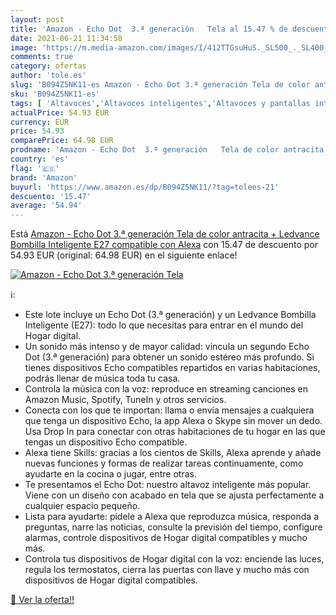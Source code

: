 ```yaml
---
layout: post
title: 'Amazon - Echo Dot  3.ª generación   Tela al 15.47 % de descuento'
date: 2021-06-21 11:34:58
image: 'https://m.media-amazon.com/images/I/412TTGsuHuS._SL500_._SL400_.jpg'
comments: true
category: ofertas
author: 'tole.es'
slug: 'B094Z5NK11-es Amazon - Echo Dot 3.ª generación Tela de color antracita +...'
sku: 'B094Z5NK11-es'
tags: [ 'Altavoces','Altavoces inteligentes','Altavoces y pantallas inteligentes Echo','Dispositivos Amazon','Dispositivos Amazon y Accesorios','Electrónica','Equipos de audio y Hi-Fi','Paquetes de dispositivos','alexa','amazon', ]
actualPrice: 54.93 EUR
currency: EUR
price: 54.93
comparePrice: 64.98 EUR
prodname: 'Amazon - Echo Dot  3.ª generación   Tela de color antracita + Ledvance Bombilla Inteligente  E27   compatible con Alexa'
country: 'es'
flag: '🇪🇸'
brand: 'Amazon'
buyurl: 'https://www.amazon.es/dp/B094Z5NK11/?tag=tolees-21'
descuento: '15.47'
average: '54.94'
---
```


Está [Amazon - Echo Dot  3.ª generación   Tela de color antracita + Ledvance Bombilla Inteligente  E27   compatible con Alexa](https://www.amazon.es/dp/B094Z5NK11/?tag=tolees-21) con 15.47 de descuento por 54.93 EUR (original: 64.98 EUR) en el siguiente enlace!

[![Amazon - Echo Dot  3.ª generación   Tela](https://m.media-amazon.com/images/I/412TTGsuHuS._SL500_._SL400_.jpg)](https://www.amazon.es/dp/B094Z5NK11/?tag=tolees-21)

ℹ️:

- Este lote incluye un Echo Dot (3.ª generación) y un Ledvance Bombilla Inteligente (E27): todo lo que necesitas para entrar en el mundo del Hogar digital.
- Un sonido más intenso y de mayor calidad: vincula un segundo Echo Dot (3.ª generación) para obtener un sonido estéreo más profundo. Si tienes dispositivos Echo compatibles repartidos en varias habitaciones, podrás llenar de música toda tu casa.
- Controla la música con la voz: reproduce en streaming canciones en Amazon Music, Spotify, TuneIn y otros servicios.
- Conecta con los que te importan: llama o envía mensajes a cualquiera que tenga un dispositivo Echo, la app Alexa o Skype sin mover un dedo. Usa Drop In para conectar con otras habitaciones de tu hogar en las que tengas un dispositivo Echo compatible.
- Alexa tiene Skills: gracias a los cientos de Skills, Alexa aprende y añade nuevas funciones y formas de realizar tareas continuamente, como ayudarte en la cocina o jugar, entre otras.
- Te presentamos el Echo Dot: nuestro altavoz inteligente más popular. Viene con un diseño con acabado en tela que se ajusta perfectamente a cualquier espacio pequeño.
- Lista para ayudarte: pídele a Alexa que reproduzca música, responda a preguntas, narre las noticias, consulte la previsión del tiempo, configure alarmas, controle dispositivos de Hogar digital compatibles y mucho más.
- Controla tus dispositivos de Hogar digital con la voz: enciende las luces, regula los termostatos, cierra las puertas con llave y mucho más con dispositivos de Hogar digital compatibles.

[🛒 Ver la oferta!!](https://www.amazon.es/dp/B094Z5NK11/?tag=tolees-21)

